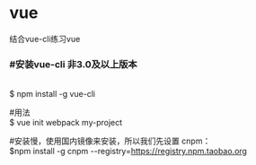 # vue
结合vue-cli练习vue

<h3>#安装vue-cli 非3.0及以上版本</h3><br/>
  $ npm install -g vue-cli
  
 #用法<br/>
  $ vue init webpack my-project
  
#安装慢，使用国内镜像来安装，所以我们先设置 cnpm：<br/>
  $npm install -g cnpm --registry=https://registry.npm.taobao.org
